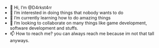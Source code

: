 - 👋 Hi, I’m @D4rkst4rr 
- 👀 I’m interested in doing things that nobody wants to do
- 🌱 I’m currently learning how to do amazing things
- 💞️ I’m looking to collaborate on many things like game development, software development and stuffs.
- 📫 How to reach me? you can always reach me because im not that tall anyways.

<!---
D4rkst4rr/D4rkst4rr is a ✨ special ✨ repository because its `README.md` (this file) appears on your GitHub profile.
You can click the Preview link to take a look at your changes.
--->
